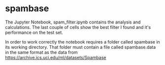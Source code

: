 # spambase
The Jupyter Notebook, spam_filter.ipynb contains the analysis and calculations. The last couple of cells show the best filter I found and it's performance on the test set.

In order to work correctly the notebook requires a folder called spambase in its working directory. That folder must contain a file called spambase.data in the same format as the data from https://archive.ics.uci.edu/ml/datasets/Spambase
